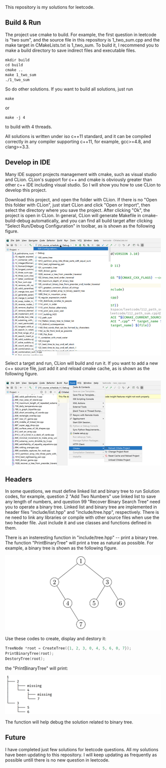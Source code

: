 This repository is my solutions for leetcode.

## Build & Run
The project use cmake to build. For example, the first question in leetcode is "two sum", and the source file in this repository is 1_two_sum.cpp and the make target in CMakeLists.txt is 1_two_sum. To build it, I recommend you to make a build directory to save indirect files and executable files.

```
mkdir build
cd build
cmake ..
make 1_two_sum
./1_two_sum
```

So do other solutions. If you want to build all solutions, just run

```
make
```

or

```
make -j 4
```

to build with 4 threads.

All solutions is written under iso c++11 standard, and it can be compiled correctly in any compiler supporting c++11, for example, gcc>=4.8, and clang>=3.3.

## Develop in IDE

Many IDE support projects management with cmake, such as visual studio and CLion. CLion's support for c++ and cmake is obviously greater than other c++ IDE including visual studio. So I will show you how to use CLion to develop this project.

Download this project, and open the folder with CLion. If there is no "Open this folder with CLion", just start CLion and click "Open or Import", then select the directory where you save the project. After clicking "Ok", the project is open in CLion. In general, CLion will generate Makefile in cmake-build-debug automatically, and you can find all build target after clicking "Select Run/Debug Configuration" in toolbar, as is shown as the following figure.

![targets](https://github.com/w-jin/leetcode/blob/master/images/targets.png)

Select a target and run, CLion will build and run it. If you want to add a new c++ source file, just add it and reload cmake cache, as is shown as the following figure.

![new_file](https://github.com/w-jin/leetcode/blob/master/images/new_file.png)

## Headers

In some questions, we must define linked list and binary tree to run Solution codes, for example, question 2 "Add Two Numbers" use linked list to save any length of numbers, and question 99 "Recover Binary Search Tree" need you to operate a binary tree. Linked list and binary tree are implemented in header files "include/list.hpp" and "include/tree.hpp", respectively. There is ne need to link any libraries or compile with other source files when use the two header file. Just include it and use classes and functions defined in them.

There is an insteresting function in "include/tree.hpp" -- print a binary tree. The function "PrintBinaryTree" will print a tree as natural as possible. For example, a binary tree is shown as the following figure.

![binarytree](https://github.com/w-jin/leetcode/blob/master/images/binarytree.png)

Use these codes to create, display and destory it:

```cpp
TreeNode *root = CreateTree({1, 2, 3, 0, 4, 5, 6, 0, 7});
PrintBinaryTree(root);
DestoryTree(root);
```

the "PrintBinaryTree" will print:

![printbinarytree](https://github.com/w-jin/leetcode/blob/master/images/printbinarytree.png)

The function will help debug the solution related to binary tree.

## Future

I have completed just few solutions for leetcode questions. All my solutions have been updating to this repository. I will keep updating as frequently as possible untill there is no new question in leetcode.
